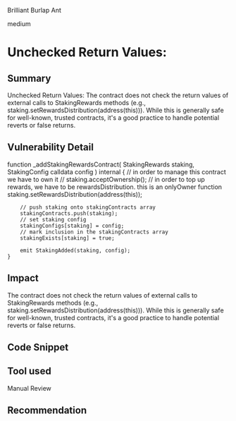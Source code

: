 Brilliant Burlap Ant

medium

# Unchecked Return Values:

## Summary
Unchecked Return Values: The contract does not check the return values of external calls to StakingRewards methods (e.g., staking.setRewardsDistribution(address(this))). While this is generally safe for well-known, trusted contracts, it's a good practice to handle potential reverts or false returns.

## Vulnerability Detail
 function _addStakingRewardsContract(
        StakingRewards staking,
        StakingConfig calldata config
    ) internal {
        // in order to manage this contract we have to own it
        // staking.acceptOwnership();
        // in order to top up rewards, we have to be rewardsDistribution. this is an onlyOwner function
        staking.setRewardsDistribution(address(this));

        // push staking onto stakingContracts array
        stakingContracts.push(staking);
        // set staking config
        stakingConfigs[staking] = config;
        // mark inclusion in the stakingContracts array
        stakingExists[staking] = true;

        emit StakingAdded(staking, config);
    }
## Impact
The contract does not check the return values of external calls to StakingRewards methods (e.g., staking.setRewardsDistribution(address(this))). While this is generally safe for well-known, trusted contracts, it's a good practice to handle potential reverts or false returns.
## Code Snippet

## Tool used

Manual Review

## Recommendation
